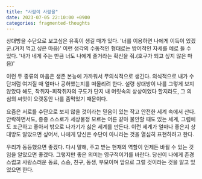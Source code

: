 ```yaml
---
title: "사람이 사람을"
date: 2023-07-05 22:10:00 +0900
categories: fragmented-thoughts
---
```


상대방을 수단으로 보고싶은 유혹이 생길 때가 있다. '너를 이용하면 나에게 이득이 있겠군.(거저 먹고 싶은 마음)' 이런 생각의 수동적인 형태로는 방어적인 자세를 예로 들 수 있다. '내가 네게 주는 만큼 너도 나에게 줄거라는 확신을 줘.(호구가 되고 싶지 않은 마음)'

이런 두 종류의 마음은 생존 본능에 가까워서 무의식적으로 생긴다. 의식적으로 내가 수단처럼 여겨질 때 얼마나 공허했는지를 떠올리려 한다. 설령 상대방이 나를 그렇게 보지 않았다 해도, 착취자-피착취자의 구도가 단지 내 머릿속의 상상이었다 할지라도, 그 의심의 씨앗이 오랫동안 나를 좀먹었기 때문이다.

요즘은 서로를 수단으로 보지 않을 것이라는 믿음이 있는 작고 안전한 세계 속에서 산다. 안락하면서도, 종종 스스로가 세상물정 모르는 어른 같아 불안할 때도 있는 세계, 그럼에도 포근하고 좋아서 밖으로 나가기가 싫은 세계를 만든다. 이런 세계가 얼마나 좋은지 상대방도 알았으면 싶어서, 나에게 당신은 수단이 아니라는 것을 열심히 표현하려고 한다.

우리가 동등했으면 좋겠다. 다시 말해, 주고 받는 현재의 역할이 언제든 바뀔 수 있는 것임을 알았으면 좋겠다. 그렇지만 좋은 의미는 영구적이기를 바란다. 당신이 나에게 존경스럽고 사랑스러운 동료, 스승, 친구, 동생, 부모이며 앞으로 그럴 것이라는 것을 알고 있었으면 한다. 
